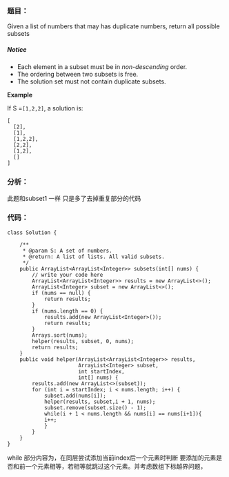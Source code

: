 ### 题目：

Given a list of numbers that may has duplicate numbers, return all possible subsets

##### Notice

* Each element in a subset must be in
  _non-descending_
  order.
* The ordering between two subsets is free.
* The solution set must not contain duplicate subsets.

**Example**

If S =`[1,2,2]`, a solution is:

```
[
  [2],
  [1],
  [1,2,2],
  [2,2],
  [1,2],
  []
]
```

### 分析：

此题和subset1 一样 只是多了去掉重复部分的代码

### 代码：

```
class Solution {
```

```
    /**
     * @param S: A set of numbers.
     * @return: A list of lists. All valid subsets.
     */
    public ArrayList<ArrayList<Integer>> subsets(int[] nums) {
        // write your code here
        ArrayList<ArrayList<Integer>> results = new ArrayList<>();
        ArrayList<Integer> subset = new ArrayList<>();
        if (nums == null) {
            return results;
        }
        if (nums.length == 0) {
            results.add(new ArrayList<Integer>());
            return results;
        }
        Arrays.sort(nums);
        helper(results, subset, 0, nums);
        return results;
    }
    public void helper(ArrayList<ArrayList<Integer>> results,
                       ArrayList<Integer> subset,
                       int startIndex,
                       int[] nums) {
        results.add(new ArrayList<>(subset));
        for (int i = startIndex; i < nums.length; i++) {
            subset.add(nums[i]);
            helper(results, subset,i + 1, nums);
            subset.remove(subset.size() - 1);
            while(i + 1 < nums.length && nums[i] == nums[i+1]){
            i++;
            }
        }
    }
}
```

while 部分内容为，在同层尝试添加当前index后一个元素时判断 要添加的元素是否和前一个元素相等，若相等就跳过这个元素。并考虑数组下标越界问题，

